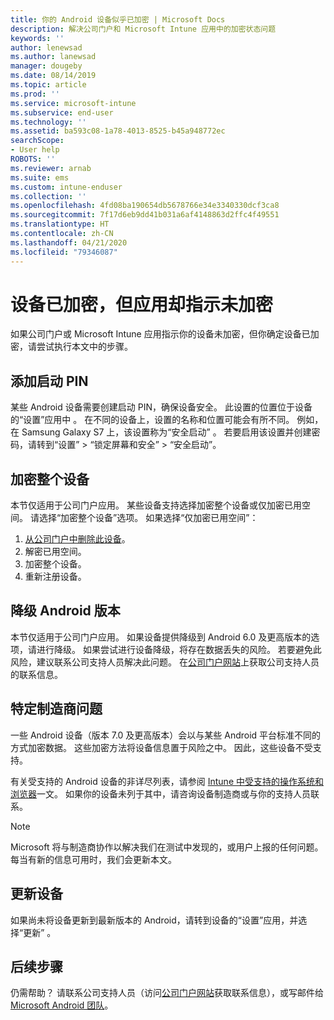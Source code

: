 ```yaml
---
title: 你的 Android 设备似乎已加密 | Microsoft Docs
description: 解决公司门户和 Microsoft Intune 应用中的加密状态问题
keywords: ''
author: lenewsad
ms.author: lanewsad
manager: dougeby
ms.date: 08/14/2019
ms.topic: article
ms.prod: ''
ms.service: microsoft-intune
ms.subservice: end-user
ms.technology: ''
ms.assetid: ba593c08-1a78-4013-8525-b45a948772ec
searchScope:
- User help
ROBOTS: ''
ms.reviewer: arnab
ms.suite: ems
ms.custom: intune-enduser
ms.collection: ''
ms.openlocfilehash: 4fd08ba190654db5678766e34e3340330dcf3ca8
ms.sourcegitcommit: 7f17d6eb9dd41b031a6af4148863d2ffc4f49551
ms.translationtype: HT
ms.contentlocale: zh-CN
ms.lasthandoff: 04/21/2020
ms.locfileid: "79346087"
---
```

# <a name="device-encrypted-but-apps-say-otherwise"></a>设备已加密，但应用却指示未加密

如果公司门户或 Microsoft Intune 应用指示你的设备未加密，但你确定设备已加密，请尝试执行本文中的步骤。  

## <a name="add-a-startup-pin"></a>添加启动 PIN

某些 Android 设备需要创建启动 PIN，确保设备安全。 此设置的位置位于设备的“设置”应用中  。 在不同的设备上，设置的名称和位置可能会有所不同。 例如，在 Samsung Galaxy S7 上，该设置称为“安全启动”  。 若要启用该设置并创建密码，请转到“设置” > “锁定屏幕和安全” > “安全启动”。  

## <a name="encrypt-the-entire-device"></a>加密整个设备

本节仅适用于公司门户应用。 某些设备支持选择加密整个设备或仅加密已用空间。 请选择“加密整个设备”选项。 如果选择“仅加密已用空间”：

1. [从公司门户中删除此设备](unenroll-your-device-from-intune-android.md)。
2. 解密已用空间。  
3. 加密整个设备。  
4. 重新注册设备。  

## <a name="downgrade-your-version-of-android"></a>降级 Android 版本

本节仅适用于公司门户应用。 如果设备提供降级到 Android 6.0 及更高版本的选项，请进行降级。 如果尝试进行设备降级，将存在数据丢失的风险。 若要避免此风险，建议联系公司支持人员解决此问题。 在[公司门户网站](https://go.microsoft.com/fwlink/?linkid=2010980)上获取公司支持人员的联系信息。  

## <a name="specific-manufacturer-issues"></a>特定制造商问题

一些 Android 设备（版本 7.0 及更高版本）会以与某些 Android 平台标准不同的方式加密数据。 这些加密方法将设备信息置于风险之中。 因此，这些设备不受支持。

有关受支持的 Android 设备的非详尽列表，请参阅 [Intune 中受支持的操作系统和浏览器](https://docs.microsoft.com/intune/fundamentals/supported-devices-browsers#supported-samsung-knox-standard-devices)一文。 如果你的设备未列于其中，请咨询设备制造商或与你的支持人员联系。

> [!Note]
> Microsoft 将与制造商协作以解决我们在测试中发现的，或用户上报的任何问题。 每当有新的信息可用时，我们会更新本文。

## <a name="update-devices"></a>更新设备

如果尚未将设备更新到最新版本的 Android，请转到设备的“设置”应用，并选择“更新”   。  

## <a name="next-steps"></a>后续步骤

仍需帮助？ 请联系公司支持人员（访问[公司门户网站](https://go.microsoft.com/fwlink/?linkid=2010980)获取联系信息），或写邮件给 <a href="mailto:wintunedroidfbk@microsoft.com?subject=I'm having trouble with enrolling my Android device&body=Describe the issue you're experiencing here.">Microsoft Android 团队</a>。  
